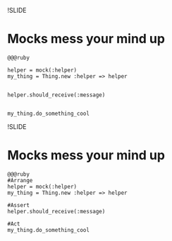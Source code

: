 !SLIDE 
# Mocks mess your mind up #

    @@@ruby

    helper = mock(:helper)
    my_thing = Thing.new :helper => helper
    

    helper.should_receive(:message)
 

    my_thing.do_something_cool 

!SLIDE 
# Mocks mess your mind up #
    @@@ruby
    #Arrange
    helper = mock(:helper)
    my_thing = Thing.new :helper => helper
    
    #Assert
    helper.should_receive(:message)
 
    #Act
    my_thing.do_something_cool 
